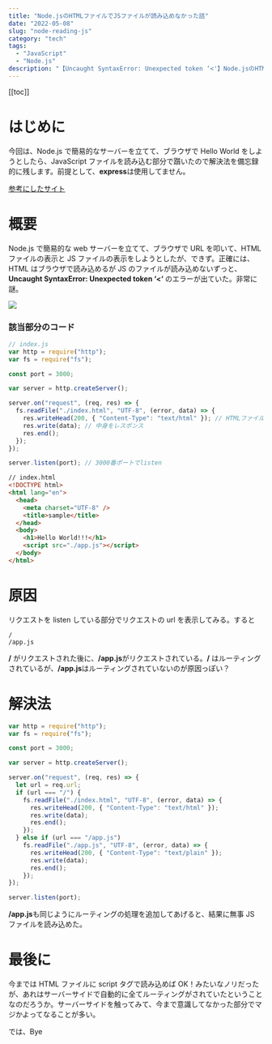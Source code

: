 ```yaml
---
title: "Node.jsのHTMLファイルでJSファイルが読み込めなかった話"
date: "2022-05-08"
slug: "node-reading-js"
category: "tech"
tags:
  - "JavaScript"
  - "Node.js"
description: "【Uncaught SyntaxError: Unexpected token ‘<'】Node.jsのHTMLファイルでJSファイルが読み込めなかったことがあったので、解決法を残しときます。"
---
```


[[toc]]

# はじめに

今回は、Node.js で簡易的なサーバーを立てて、ブラウザで Hello World をしようとしたら、JavaScript ファイルを読み込む部分で躓いたので解決法を備忘録的に残します。前提として、**express**は使用してません。

[参考にしたサイト](https://www.naka-sys.okinawa/nodejs-html-include/)

# 概要

Node.js で簡易的な web サーバーを立てて、ブラウザで URL を叩いて、HTML ファイルの表示と JS ファイルの表示をしようとしたが、できず。正確には、HTML はブラウザで読み込めるが JS のファイルが読み込めないずっと、 **Uncaught SyntaxError: Unexpected token ‘<‘** のエラーが出ていた。非常に謎。

<img src="@image/1.png">

### 該当部分のコード

```javascript
// index.js
var http = require("http");
var fs = require("fs");

const port = 3000;

var server = http.createServer();

server.on("request", (req, res) => {
  fs.readFile("./index.html", "UTF-8", (error, data) => {
    res.writeHead(200, { "Content-Type": "text/html" }); // HTMLファイル読み込み
    res.write(data); // 中身をレスポンス
    res.end();
  });
});

server.listen(port); // 3000番ポートでlisten
```

```html
// index.html
<!DOCTYPE html>
<html lang="en">
  <head>
    <meta charset="UTF-8" />
    <title>sample</title>
  </head>
  <body>
    <h1>Hello World!!!</h1>
    <script src="./app.js"></script>
  </body>
</html>
```

# 原因

リクエストを listen している部分でリクエストの url を表示してみる。すると

```
/
/app.js
```

**/** がリクエストされた後に、**/app.js**がリクエストされている。**/** はルーティングされているが、**/app.js**はルーティングされていないのが原因っぽい？

# 解決法

```javascript
var http = require("http");
var fs = require("fs");

const port = 3000;

var server = http.createServer();

server.on("request", (req, res) => {
  let url = req.url;
  if (url === "/") {
    fs.readFile("./index.html", "UTF-8", (error, data) => {
      res.writeHead(200, { "Content-Type": "text/html" });
      res.write(data);
      res.end();
    });
  } else if (url === "/app.js")
    fs.readFile("./app.js", "UTF-8", (error, data) => {
      res.writeHead(200, { "Content-Type": "text/plain" });
      res.write(data);
      res.end();
    });
});

server.listen(port);
```

**/app.js**も同じようにルーティングの処理を追加してあげると、結果に無事 JS ファイルを読み込めた。

# 最後に

今までは HTML ファイルに script タグで読み込めば OK！みたいなノリだったが、あれはサーバーサイドで自動的に全てルーティングがされていたということなのだろうか。サーバーサイドを触ってみて、今まで意識してなかった部分でマジかよってなることが多い。

では、Bye
